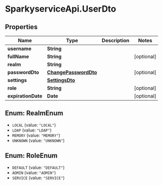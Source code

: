 # SparkyserviceApi.UserDto

## Properties
Name | Type | Description | Notes
------------ | ------------- | ------------- | -------------
**username** | **String** |  | 
**fullName** | **String** |  | [optional] 
**realm** | **String** |  | 
**passwordDto** | [**ChangePasswordDto**](ChangePasswordDto.md) |  | [optional] 
**settings** | [**SettingsDto**](SettingsDto.md) |  | 
**role** | **String** |  | [optional] 
**expirationDate** | **Date** |  | [optional] 

<a name="RealmEnum"></a>
## Enum: RealmEnum

* `LOCAL` (value: `"LOCAL"`)
* `LDAP` (value: `"LDAP"`)
* `MEMORY` (value: `"MEMORY"`)
* `UNKNOWN` (value: `"UNKNOWN"`)


<a name="RoleEnum"></a>
## Enum: RoleEnum

* `DEFAULT` (value: `"DEFAULT"`)
* `ADMIN` (value: `"ADMIN"`)
* `SERVICE` (value: `"SERVICE"`)

